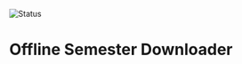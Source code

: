 ![Status](https://github.com/bbenno/offline-semester/workflows/Python%20application/badge.svg?branch=master)

# Offline Semester Downloader
